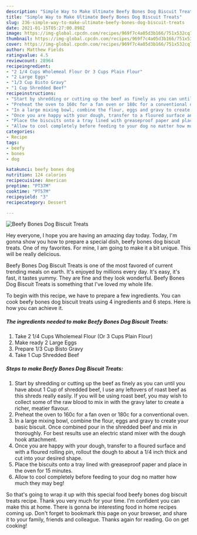 ```yaml
---
description: "Simple Way to Make Ultimate Beefy Bones Dog Biscuit Treats"
title: "Simple Way to Make Ultimate Beefy Bones Dog Biscuit Treats"
slug: 236-simple-way-to-make-ultimate-beefy-bones-dog-biscuit-treats
date: 2021-01-15T05:27:00.898Z
image: https://img-global.cpcdn.com/recipes/969f7c4a05d3b166/751x532cq70/beefy-bones-dog-biscuit-treats-recipe-main-photo.jpg
thumbnail: https://img-global.cpcdn.com/recipes/969f7c4a05d3b166/751x532cq70/beefy-bones-dog-biscuit-treats-recipe-main-photo.jpg
cover: https://img-global.cpcdn.com/recipes/969f7c4a05d3b166/751x532cq70/beefy-bones-dog-biscuit-treats-recipe-main-photo.jpg
author: Matthew Fields
ratingvalue: 4.5
reviewcount: 28964
recipeingredient:
- "2 1/4 Cups Wholemeal Flour Or 3 Cups Plain Flour"
- "2 Large Eggs"
- "1/3 Cup Bisto Gravy"
- "1 Cup Shredded Beef"
recipeinstructions:
- "Start by shredding or cutting up the beef as finely as you can until you have about 1 Cup of shredded beef, I use any leftovers of roast beef as this shreds really easily. If you will be using roast beef, you may wish to collect some of the raw blood to mix in with the gravy later to create a richer, meatier flavour."
- "Preheat the oven to 160c for a fan oven or 180c for a conventional oven."
- "In a large mixing bowl, combine the flour, eggs and gravy to create your basic biscuit. Once combined pour in the shredded beef and mix in thoroughly. For best results use an electric stand mixer with the dough hook attachment."
- "Once you are happy with your dough, transfer to a floured surface and with a floured rolling pin, rollout the dough to about a 1/4 inch thick and cut into your desired shape."
- "Place the biscuits onto a tray lined with greaseproof paper and place in the oven for 15 minutes."
- "Allow to cool completely before feeding to your dog no matter how much they may beg!"
categories:
- Recipe
tags:
- beefy
- bones
- dog

katakunci: beefy bones dog 
nutrition: 124 calories
recipecuisine: American
preptime: "PT37M"
cooktime: "PT57M"
recipeyield: "3"
recipecategory: Dessert

---
```



![Beefy Bones Dog Biscuit Treats](https://img-global.cpcdn.com/recipes/969f7c4a05d3b166/751x532cq70/beefy-bones-dog-biscuit-treats-recipe-main-photo.jpg)

Hey everyone, I hope you are having an amazing day today. Today, I'm gonna show you how to prepare a special dish, beefy bones dog biscuit treats. One of my favorites. For mine, I am going to make it a bit unique. This will be really delicious.



Beefy Bones Dog Biscuit Treats is one of the most favored of current trending meals on earth. It's enjoyed by millions every day. It's easy, it's fast, it tastes yummy. They are fine and they look wonderful. Beefy Bones Dog Biscuit Treats is something that I've loved my whole life.


To begin with this recipe, we have to prepare a few ingredients. You can cook beefy bones dog biscuit treats using 4 ingredients and 6 steps. Here is how you can achieve it.

<!--inarticleads1-->

##### The ingredients needed to make Beefy Bones Dog Biscuit Treats:

1. Take 2 1/4 Cups Wholemeal Flour (Or 3 Cups Plain Flour)
1. Make ready 2 Large Eggs
1. Prepare 1/3 Cup Bisto Gravy
1. Take 1 Cup Shredded Beef




<!--inarticleads2-->

##### Steps to make Beefy Bones Dog Biscuit Treats:

1. Start by shredding or cutting up the beef as finely as you can until you have about 1 Cup of shredded beef, I use any leftovers of roast beef as this shreds really easily. If you will be using roast beef, you may wish to collect some of the raw blood to mix in with the gravy later to create a richer, meatier flavour.
1. Preheat the oven to 160c for a fan oven or 180c for a conventional oven.
1. In a large mixing bowl, combine the flour, eggs and gravy to create your basic biscuit. Once combined pour in the shredded beef and mix in thoroughly. For best results use an electric stand mixer with the dough hook attachment.
1. Once you are happy with your dough, transfer to a floured surface and with a floured rolling pin, rollout the dough to about a 1/4 inch thick and cut into your desired shape.
1. Place the biscuits onto a tray lined with greaseproof paper and place in the oven for 15 minutes.
1. Allow to cool completely before feeding to your dog no matter how much they may beg!




So that's going to wrap it up with this special food beefy bones dog biscuit treats recipe. Thank you very much for your time. I'm confident you can make this at home. There is gonna be interesting food in home recipes coming up. Don't forget to bookmark this page on your browser, and share it to your family, friends and colleague. Thanks again for reading. Go on get cooking!
